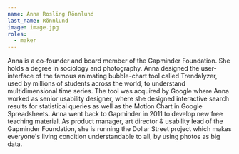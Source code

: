 ```yaml
---
name: Anna Rosling Rönnlund
last_name: Rönnlund
image: image.jpg
roles:
  - maker
---
```

Anna is a co-founder and board member of the Gapminder Foundation. She holds a degree in sociology and photography. Anna designed the user-interface of the famous animating bubble-chart tool called Trendalyzer, used by millions of students across the world, to understand multidimensional time series. The tool was acquired by Google where Anna worked as senior usability designer, where she designed interactive search results for statistical queries as well as the Motion Chart in Google Spreadsheets. Anna went back to Gapminder in 2011 to develop new free teaching material. As product manager, art director & usability lead of the Gapminder Foundation, she is running the Dollar Street project which makes everyone's living condition understandable to all, by using photos as big data.
